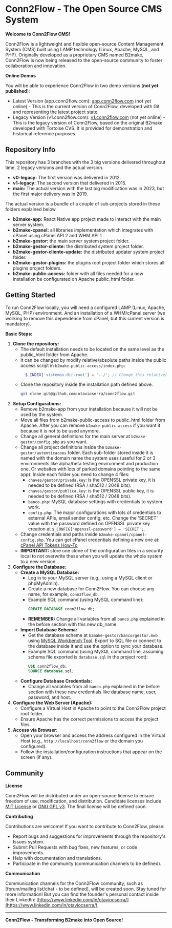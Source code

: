# Conn2Flow - The Open Source CMS System

**Welcome to Conn2Flow CMS!**

Conn2Flow is a lightweight and flexible open-source Content Management System (CMS) built using LAMP technology (Linux, Apache, MySQL, and PHP). Originally developed as a proprietary CMS named B2make, Conn2Flow is now being released to the open-source community to foster collaboration and innovation.

**Online Demos**

You will be able to experience Conn2Flow in two demo versions (**not yet published**):

* Latest Version (app.conn2flow.com):  [app.conn2flow.com](http://app.conn2flow.com) (not yet online) - This is the current version of Conn2Flow, developed with Git and representing the latest project state.
* Legacy Version (v1.conn2flow.com): [v1.conn2flow.com](http://v1.conn2flow.com) (not yet online) - This is the legacy version of Conn2Flow, based on the original B2make developed with Tortoise CVS. It is provided for demonstration and historical reference purposes.

## Repository Info

This repository has 3 branches with the 3 big versions delivered throughout time. 2 legacy versions and the actual version.
* **v0-legacy:** The first version was delivered in 2012.
* **v1-legacy:** The second version that delivered in 2015.
* **main:** The actual version with the last big modification was in 2023, but the first major delivery was in 2019.

The actual version is a bundle of a couple of sub-projects stored in these folders explained below.
* **b2make-app:**  React Native app project made to interact with the main server system.
* **b2make-cpanel:**  all libraries implementation which integrates with cPanel using cPanel API 2 and WHM API 1
* **b2make-gestor:**  the main server system project folder. 
* **b2make-gestor-cliente:**  the distributed system project folder. 
* **b2make-gestor-cliente-update:**  the distributed updater system project folder. 
* **b2make-gestor-plugins:**  the plugins root project folder which stores all plugins project folders. 
* **b2make-public-access:**  folder with all files needed for a new installation be configurated on Apache public_html folder. 

## Getting Started

To run Conn2Flow locally, you will need a configured LAMP (Linux, Apache, MySQL, PHP) environment. And an installation of a WHM/cPanel server (we working to remove this dependence from cPanel, but this current version is mandatory).

**Basic Steps:**

1.  **Clone the repository:**
    * The default installation needs to be located on the same level as the public_html folder from Apache.
    * It can be changed by modify relative/absolute paths inside the public access script in ``b2make-public-access/index.php``:
      ```php
	    $_INDEX['sistemas-dir-root'] = '../'; // Change this relative/absolute path to your custom installation path.
      ```
    * Clone the repository inside the installation path defined above.
      ```bash
      git clone git@github.com:otavioserra/conn2flow.git
      ```
2.  **Setup Configurations:**
    * Remove b2make-app from your installation because it will not be used by the system.
    * Move all files from b2make-public-access to public_html folder from Apache. After you can remove ``b2make-public-access`` if you want it because it is not to be used anymore.
    * Change all general definitions for the main server at ``b2make-gestor/config.php`` as you want.
    * Change all project definitions inside the ``b2make-gestor/autenticacoes`` folder. Each sub-folder stored inside it is named with the domain name the system uses (useful for 2 or 3 environments like alpha/beta testing environment and production one. Or websites with lots of parked domains pointing to the same app). Inside each folder you need to change 4 files:
        * ``chaves/gestor/privada.key``: is the OPENSSL private key, it is needed to be defined (RSA / sha512 / 2048 bits).
        * ``chaves/gestor/publica.key``: is the OPENSSL public key, it is needed to be defined (RSA / sha512 / 2048 bits).
        * ``banco.php``: MySQL database settings with credentials to system work.
        * ``config.php``: The major configurations with lots of credentials to external APIs, email sender config, etc. Change the 'SECRET' value with the password defined on OPENSSL private key creation at ``$_CONFIG['openssl-password'] = 'SECRET';``.
    * Change credentials and paths inside ``b2make-cpanel/cpanel-config.php``. You can get cPanel credentials defining a new one at: [cPanel API Tokens How-To](https://docs.cpanel.net/knowledge-base/security/how-to-use-cpanel-api-tokens/)
    * **IMPORTANT:** store one clone of the configuration files in a security local to not overwrite these when you will update the whole system to a new version.
3.  **Configure the Database:**
    * **Create a MySQL Database:**
        * Log in to your MySQL server (e.g., using a MySQL client or phpMyAdmin).
        * Create a new database for Conn2Flow. You can choose any name, for example, `conn2flow_db`.
        * Example SQL command (using MySQL command line):
          ```sql
          CREATE DATABASE conn2flow_db;
          ```
        * **REMEMBER:** Change all variables from all ``banco.php`` explained in the before section with this new db_name.
    * **Import Database Schema:**
        *   Get the database scheme at ``b2make-gestor/banco/gestor.mwb`` using [MySQL Workbench Tool](https://www.mysql.com/products/workbench/). Export to SQL file or connect to the database inside it and use the option to sync your database.
        *   Example SQL command (using MySQL command line, assuming schema file exported is `database.sql` in the project root):
            ```sql
            USE conn2flow_db;
            SOURCE database.sql;
            ```
    *   **Configure Database Credentials:**
        * Change all variables from all ``banco.php`` explained in the before section with these new credentials like database name, user, password, and host.
4.  **Configure the Web Server (Apache):**
      * Configure a Virtual Host in Apache to point to the Conn2Flow project root folder.
      * Ensure Apache has the correct permissions to access the project files.
5.  **Access via Browser:**
      * Open your browser and access the address configured in the Virtual Host (e.g., `http://localhost/conn2flow` or the domain you configured).
      * Follow the installation/configuration instructions that appear on the screen (if any).

## Community

**License**

Conn2Flow will be distributed under an open-source license to ensure freedom of use, modification, and distribution. Candidate licenses include [MIT License](https://www.google.com/url?sa=E&source=gmail&q=https://opensource.org/licenses/MIT) or [GNU GPL v3](https://www.google.com/url?sa=E&source=gmail&q=https://www.gnu.org/licenses/gpl-3.0.en.html). The final license will be defined soon.

**Contributing**

Contributions are welcome! If you want to contribute to Conn2Flow, please:

* Report bugs and suggestions for improvements through the repository's Issues system.
* Submit Pull Requests with bug fixes, new features, or code improvements.
* Help with documentation and translations.
* Participate in the community (communication channels to be defined).

**Communication**

Communication channels for the Conn2Flow community, such as [forum/mailing list/chat - to be defined], will be created soon. Stay tuned for more information! But you can find the founder's personal contact inside their LinkedIn: [https://www.linkedin.com/in/otaviocserra/](https://www.linkedin.com/in/otaviocserra/) 

-----

**Conn2Flow - Transforming B2make into Open Source!**